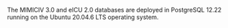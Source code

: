 The MIMICIV 3.0 and eICU 2.0 databases are deployed in PostgreSQL 12.22 running on the Ubuntu 20.04.6 LTS operating system.
